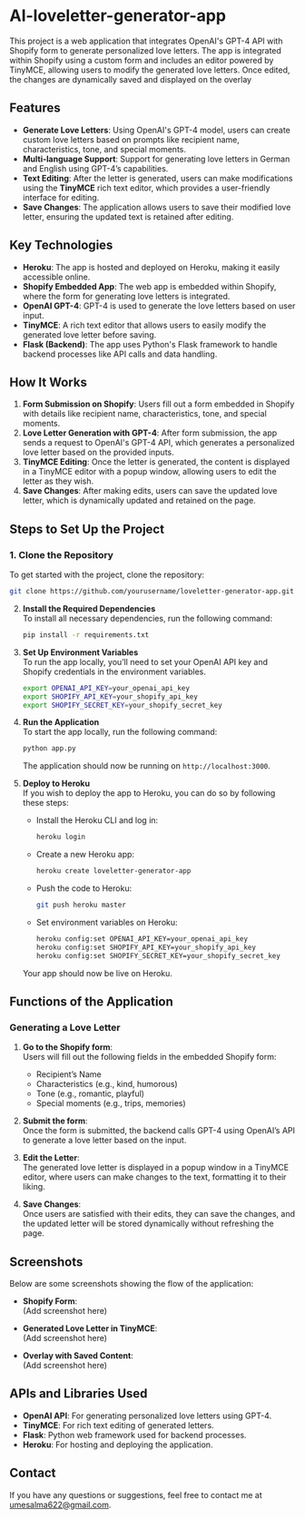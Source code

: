 # AI-loveletter-generator-app
This project is a web application that integrates OpenAI's GPT-4 API with Shopify form to generate personalized love letters. The app is integrated within Shopify using a custom form and includes an editor powered by TinyMCE, allowing users to modify the generated love letters. Once edited, the changes are dynamically saved and displayed on the overlay

## Features
- **Generate Love Letters**: Using OpenAI's GPT-4 model, users can create custom love letters based on prompts like recipient name, characteristics, tone, and special moments.
- **Multi-language Support**: Support for generating love letters in German and English using GPT-4’s capabilities.
- **Text Editing**: After the letter is generated, users can make modifications using the **TinyMCE** rich text editor, which provides a user-friendly interface for editing.
- **Save Changes**: The application allows users to save their modified love letter, ensuring the updated text is retained after editing.
  
## Key Technologies
- **Heroku**: The app is hosted and deployed on Heroku, making it easily accessible online.
- **Shopify Embedded App**: The web app is embedded within Shopify, where the form for generating love letters is integrated.
- **OpenAI GPT-4**: GPT-4 is used to generate the love letters based on user input.
- **TinyMCE**: A rich text editor that allows users to easily modify the generated love letter before saving.
- **Flask (Backend)**: The app uses Python's Flask framework to handle backend processes like API calls and data handling.
  
## How It Works
1. **Form Submission on Shopify**: Users fill out a form embedded in Shopify with details like recipient name, characteristics, tone, and special moments.
2. **Love Letter Generation with GPT-4**: After form submission, the app sends a request to OpenAI's GPT-4 API, which generates a personalized love letter based on the provided inputs.
3. **TinyMCE Editing**: Once the letter is generated, the content is displayed in a TinyMCE editor with a popup window, allowing users to edit the letter as they wish.
4. **Save Changes**: After making edits, users can save the updated love letter, which is dynamically updated and retained on the page.

## Steps to Set Up the Project

### 1. Clone the Repository
To get started with the project, clone the repository:

```bash
git clone https://github.com/yourusername/loveletter-generator-app.git
```

2. **Install the Required Dependencies**  
   To install all necessary dependencies, run the following command:

   ```bash
   pip install -r requirements.txt
   ```

3. **Set Up Environment Variables**  
   To run the app locally, you’ll need to set your OpenAI API key and Shopify credentials in the environment variables.

   ```bash
   export OPENAI_API_KEY=your_openai_api_key
   export SHOPIFY_API_KEY=your_shopify_api_key
   export SHOPIFY_SECRET_KEY=your_shopify_secret_key
   ```

4. **Run the Application**  
   To start the app locally, run the following command:

   ```bash
   python app.py
   ```

   The application should now be running on `http://localhost:3000`.

5. **Deploy to Heroku**  
   If you wish to deploy the app to Heroku, you can do so by following these steps:

   - Install the Heroku CLI and log in:

     ```bash
     heroku login
     ```

   - Create a new Heroku app:

     ```bash
     heroku create loveletter-generator-app
     ```

   - Push the code to Heroku:

     ```bash
     git push heroku master
     ```

   - Set environment variables on Heroku:

     ```bash
     heroku config:set OPENAI_API_KEY=your_openai_api_key
     heroku config:set SHOPIFY_API_KEY=your_shopify_api_key
     heroku config:set SHOPIFY_SECRET_KEY=your_shopify_secret_key
     ```

   Your app should now be live on Heroku.

## Functions of the Application

### Generating a Love Letter
1. **Go to the Shopify form**:  
   Users will fill out the following fields in the embedded Shopify form:
   - Recipient’s Name
   - Characteristics (e.g., kind, humorous)
   - Tone (e.g., romantic, playful)
   - Special moments (e.g., trips, memories)

2. **Submit the form**:  
   Once the form is submitted, the backend calls GPT-4 using OpenAI’s API to generate a love letter based on the input.

3. **Edit the Letter**:  
   The generated love letter is displayed in a popup window in a TinyMCE editor, where users can make changes to the text, formatting it to their liking.

4. **Save Changes**:  
   Once users are satisfied with their edits, they can save the changes, and the updated letter will be stored dynamically without refreshing the page.

## Screenshots

Below are some screenshots showing the flow of the application:

- **Shopify Form**:  
   (Add screenshot here)

- **Generated Love Letter in TinyMCE**:  
   (Add screenshot here)

- **Overlay with Saved Content**:  
   (Add screenshot here)

## APIs and Libraries Used

- **OpenAI API**: For generating personalized love letters using GPT-4.
- **TinyMCE**: For rich text editing of generated letters.
- **Flask**: Python web framework used for backend processes.
- **Heroku**: For hosting and deploying the application.

## Contact

If you have any questions or suggestions, feel free to contact me at [umesalma622@gmail.com](mailto:umesalma622@gmail.com).
```
